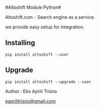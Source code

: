 #Altoshift Module Python#

Altoshift.com - Search engine as a service.

we provide easy setup for integration.

## Installing

```
pip install altoshift --user
```

## Upgrade

```
pip install altoshift --upgrade --user
```



Author :
Eko Aprili Trisno

eaprilitrisno@gmail.com
